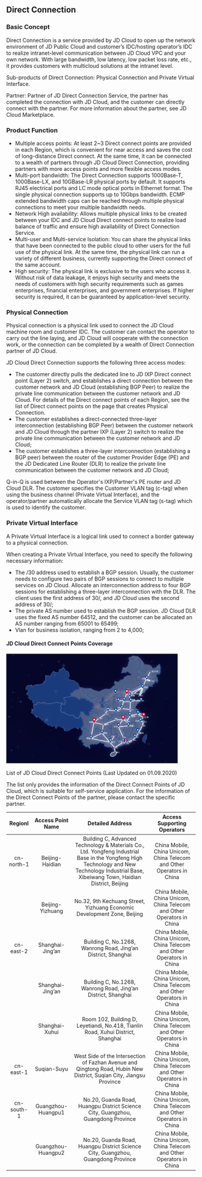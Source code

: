 ## **Direct Connection**

### **Basic Concept**

Direct Connection is a service provided by JD Cloud to open up the network environment of JD Public Cloud and customer’s IDC/hosting operator’s IDC to realize intranet-level communication between JD Cloud VPC and your own network. With large bandwidth, low latency, low packet loss rate, etc., it provides customers with multicloud solutions at the intranet level.

Sub-products of Direct Connection: Physical Connection and Private Virtual Interface.

Partner: Partner of JD Direct Connection Service, the partner has completed the connection with JD Cloud, and the customer can directly connect with the partner. For more information about the partner, see JD Cloud Marketplace.



### **Product Function**

- Multiple access points: At least 2~3 Direct connect points are provided in each Region, which is convenient for near access and saves the cost of long-distance Direct connect. At the same time, it can be connected to a wealth of partners through JD Cloud Direct Connection, providing partners with more access points and more flexible access modes.
- Multi-port bandwidth: The Direct Connection supports 1000Base-T, 1000Base-LX, and 10GBase-LR physical ports by default. It supports RJ45 electrical ports and LC mode optical ports in Ethernet format. The single physical connection supports up to 10Gbps bandwidth. ECMP extended bandwidth caps can be reached through multiple physical connections to meet your multiple bandwidth needs.
- Network High availability: Allows multiple physical links to be created between your IDC and JD Cloud Direct connect points to realize load balance of traffic and ensure high availability of Direct Connection Service.
- Multi-user and Multi-service Isolation: You can share the physical links that have been connected to the public cloud to other users for the full use of the physical link. At the same time, the physical link can run a variety of different business, currently supporting the Direct connect of the same account.
- High security: The physical link is exclusive to the users who access it. Without risk of data leakage, it enjoys high security and meets the needs of customers with high security requirements such as games enterprises, financial enterprises, and government enterprises. If higher security is required, it can be guaranteed by application-level security.



### **Physical Connection**

Physical connection is a physical link used to connect the JD Cloud machine room and customer IDC. The customer can contact the operator to carry out the line laying, and JD Cloud will cooperate with the connection work, or the connection can be completed by a wealth of Direct Connection partner of JD Cloud.

JD Cloud Direct Connection supports the following three access modes:

- The customer directly pulls the dedicated line to JD IXP Direct connect point (Layer 2) switch, and establishes a direct connection between the customer network and JD Cloud (establishing BGP Peer) to realize the private line communication between the customer network and JD Cloud. For details of the Direct connect points of each Region, see the list of Direct connect points on the page that creates Physical Connection.
- The customer establishes a direct-connected three-layer interconnection (establishing BGP Peer) between the customer network and JD Cloud through the partner IXP (Layer 2) switch to realize the private line communication between the customer network and JD Cloud;
- The customer establishes a three-layer interconnection (establishing a BGP peer) between the router of the customer Provider Edge (PE) and the JD Dedicated Line Router (DLR) to realize the private line communication between the customer network and JD Cloud;

Q-in-Q is used between the Operator's IXP/Partner's PE router and JD Cloud DLR. The customer specifies the Customer VLAN tag (c-tag) when using the business channel (Private Virtual Interface), and the operator/partner automatically allocate the Service VLAN tag (s-tag) which is used to identify the customer.



### **Private Virtual Interface**

A Private Virtual Interface is a logical link used to connect a border gateway to a physical connection.

When creating a Private Virtual Interface, you need to specify the following necessary information:

- The /30 address used to establish a BGP session. Usually, the customer needs to configure two pairs of BGP sessions to connect to multiple services on JD Cloud. Allocate an interconnection address to four BGP sessions for establishing a three-layer interconnection with the DLR. The client uses the first address of 30/, and JD Cloud uses the second address of 30/;
- The private AS number used to establish the BGP session. JD Cloud DLR uses the fixed AS number 64512, and the customer can be allocated an AS number ranging from 65001 to 65499;
- Vlan for business isolation, ranging from 2 to 4,000;



#### **JD Cloud Direct Connect Points Coverage**

![](../../../../../image/Networking/Direct-Connect-Service/Feature/IXP-Location.png)



List of JD Cloud Direct Connect Points (Last Updated on 01.09.2020)

The list only provides the information of the Direct Connect Points of JD Cloud, which is suitable for self-service application. For the information of the Direct Connect Points of the partner, please contact the specific partner.

| Regionl | Access Point Name | Detailed Address | Access Supporting Operators |
|:---:|:---:|:---:|:---:|
| cn-north-1 | Beijing-Haidian | Building C, Advanced Technology & Materials Co., Ltd. Yongfeng Industrial Base in the Yongfeng High Technology and New Technology Industrial Base, Xibeiwang Town, Haidian District, Beijing | China Mobile, China Unicom, China Telecom and Other Operators in China |
|  | Beijing-Yizhuang | No.32, 9th Kechuang Street, Yizhuang Economic Development Zone, Beijing           | China Mobile, China Unicom, China Telecom and Other Operators in China |
| cn-east-2  | Shanghai-Jing’an | Building C, No.1268, Wanrong Road, Jing’an District, Shanghai | China Mobile, China Unicom, China Telecom and Other Operators in China |
|  | Shanghai-Jing’an |  Building C, No.1268, Wanrong Road, Jing’an District, Shanghai | China Mobile, China Unicom, China Telecom and Other Operators in China |
|  | Shanghai-Xuhui | Room 102, Building D, Leyetiandi, No.418, Tianlin Road, Xuhui District, Shanghai      | China Mobile, China Unicom, China Telecom and Other Operators in China |
| cn-east-1  | Suqian-Suyu | West Side of the Intersection of Fazhan Avenue and Qingtong Road, Hubin New District, Suqian City, Jiangsu Province    | China Mobile, China Unicom, China Telecom and Other Operators in China |
| cn-south-1 | Guangzhou-Huangpu1 | No.20, Guanda Road, Huangpu District Science City, Guangzhou, Guangdong Province | China Mobile, China Unicom, China Telecom and Other Operators in China |
|  |Guangzhou-Huangpu2 | No.20, Guanda Road, Huangpu District Science City, Guangzhou, Guangdong Province | China Mobile, China Unicom, China Telecom and Other Operators in China |
